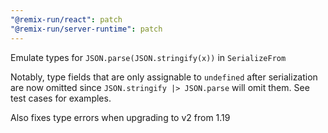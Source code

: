 ```yaml
---
"@remix-run/react": patch
"@remix-run/server-runtime": patch
---
```


Emulate types for `JSON.parse(JSON.stringify(x))` in `SerializeFrom`

Notably, type fields that are only assignable to `undefined` after serialization are now omitted since
`JSON.stringify |> JSON.parse` will omit them. See test cases for examples.

Also fixes type errors when upgrading to v2 from 1.19
